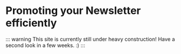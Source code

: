
# Promoting your Newsletter efficiently

::: warning This site is currently still under heavy construction!
Have a second look in a few weeks. :)
:::
